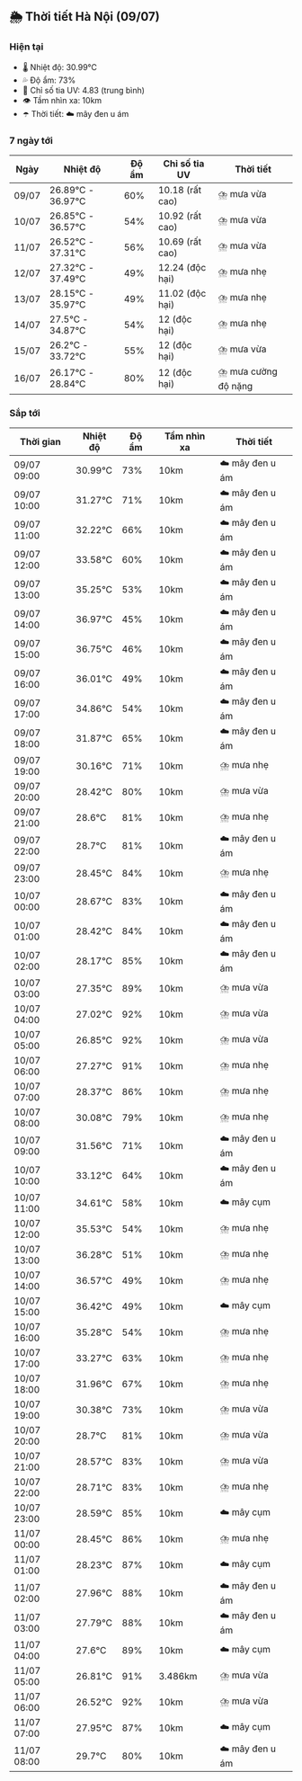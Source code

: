 ## 🌦️ Thời tiết Hà Nội (09/07)

### Hiện tại

- 🌡️ Nhiệt độ: 30.99℃
- 💦 Độ ẩm: 73%
- 🌟 Chỉ số tia UV: 4.83 (trung bình)
- 👁️ Tầm nhìn xa: 10km
- ☂️ Thời tiết: ☁️ mây đen u ám

### 7 ngày tới

| Ngày | Nhiệt độ | Độ ẩm | Chỉ số tia UV | Thời tiết |
| --- | --- | --- | --- | --- |
| 09/07 | 26.89℃ - 36.97℃ | 60% | 10.18 (rất cao) | ⛈️ mưa vừa |
| 10/07 | 26.85℃ - 36.57℃ | 54% | 10.92 (rất cao) | ⛈️ mưa vừa |
| 11/07 | 26.52℃ - 37.31℃ | 56% | 10.69 (rất cao) | ⛈️ mưa vừa |
| 12/07 | 27.32℃ - 37.49℃ | 49% | 12.24 (độc hại) | ⛈️ mưa nhẹ |
| 13/07 | 28.15℃ - 35.97℃ | 49% | 11.02 (độc hại) | ⛈️ mưa nhẹ |
| 14/07 | 27.5℃ - 34.87℃ | 54% | 12 (độc hại) | ⛈️ mưa nhẹ |
| 15/07 | 26.2℃ - 33.72℃ | 55% | 12 (độc hại) | ⛈️ mưa vừa |
| 16/07 | 26.17℃ - 28.84℃ | 80% | 12 (độc hại) | ⛈️ mưa cường độ nặng |

### Sắp tới

| Thời gian | Nhiệt độ | Độ ẩm | Tầm nhìn xa | Thời tiết |
| --- | --- | --- | --- | --- |
| 09/07 09:00 | 30.99℃ | 73% | 10km | ☁️ mây đen u ám |
| 09/07 10:00 | 31.27℃ | 71% | 10km | ☁️ mây đen u ám |
| 09/07 11:00 | 32.22℃ | 66% | 10km | ☁️ mây đen u ám |
| 09/07 12:00 | 33.58℃ | 60% | 10km | ☁️ mây đen u ám |
| 09/07 13:00 | 35.25℃ | 53% | 10km | ☁️ mây đen u ám |
| 09/07 14:00 | 36.97℃ | 45% | 10km | ☁️ mây đen u ám |
| 09/07 15:00 | 36.75℃ | 46% | 10km | ☁️ mây đen u ám |
| 09/07 16:00 | 36.01℃ | 49% | 10km | ☁️ mây đen u ám |
| 09/07 17:00 | 34.86℃ | 54% | 10km | ☁️ mây đen u ám |
| 09/07 18:00 | 31.87℃ | 65% | 10km | ☁️ mây đen u ám |
| 09/07 19:00 | 30.16℃ | 71% | 10km | ⛈️ mưa nhẹ |
| 09/07 20:00 | 28.42℃ | 80% | 10km | ⛈️ mưa vừa |
| 09/07 21:00 | 28.6℃ | 81% | 10km | ⛈️ mưa nhẹ |
| 09/07 22:00 | 28.7℃ | 81% | 10km | ☁️ mây đen u ám |
| 09/07 23:00 | 28.45℃ | 84% | 10km | ⛈️ mưa nhẹ |
| 10/07 00:00 | 28.67℃ | 83% | 10km | ☁️ mây đen u ám |
| 10/07 01:00 | 28.42℃ | 84% | 10km | ☁️ mây đen u ám |
| 10/07 02:00 | 28.17℃ | 85% | 10km | ☁️ mây đen u ám |
| 10/07 03:00 | 27.35℃ | 89% | 10km | ⛈️ mưa vừa |
| 10/07 04:00 | 27.02℃ | 92% | 10km | ⛈️ mưa vừa |
| 10/07 05:00 | 26.85℃ | 92% | 10km | ⛈️ mưa vừa |
| 10/07 06:00 | 27.27℃ | 91% | 10km | ⛈️ mưa nhẹ |
| 10/07 07:00 | 28.37℃ | 86% | 10km | ⛈️ mưa nhẹ |
| 10/07 08:00 | 30.08℃ | 79% | 10km | ⛈️ mưa nhẹ |
| 10/07 09:00 | 31.56℃ | 71% | 10km | ☁️ mây đen u ám |
| 10/07 10:00 | 33.12℃ | 64% | 10km | ☁️ mây đen u ám |
| 10/07 11:00 | 34.61℃ | 58% | 10km | ☁️ mây cụm |
| 10/07 12:00 | 35.53℃ | 54% | 10km | ⛈️ mưa nhẹ |
| 10/07 13:00 | 36.28℃ | 51% | 10km | ⛈️ mưa nhẹ |
| 10/07 14:00 | 36.57℃ | 49% | 10km | ⛈️ mưa nhẹ |
| 10/07 15:00 | 36.42℃ | 49% | 10km | ☁️ mây cụm |
| 10/07 16:00 | 35.28℃ | 54% | 10km | ⛈️ mưa nhẹ |
| 10/07 17:00 | 33.27℃ | 63% | 10km | ⛈️ mưa nhẹ |
| 10/07 18:00 | 31.96℃ | 67% | 10km | ⛈️ mưa nhẹ |
| 10/07 19:00 | 30.38℃ | 73% | 10km | ⛈️ mưa vừa |
| 10/07 20:00 | 28.7℃ | 81% | 10km | ⛈️ mưa vừa |
| 10/07 21:00 | 28.57℃ | 83% | 10km | ⛈️ mưa vừa |
| 10/07 22:00 | 28.71℃ | 83% | 10km | ⛈️ mưa nhẹ |
| 10/07 23:00 | 28.59℃ | 85% | 10km | ☁️ mây cụm |
| 11/07 00:00 | 28.45℃ | 86% | 10km | ⛈️ mưa nhẹ |
| 11/07 01:00 | 28.23℃ | 87% | 10km | ☁️ mây cụm |
| 11/07 02:00 | 27.96℃ | 88% | 10km | ☁️ mây đen u ám |
| 11/07 03:00 | 27.79℃ | 88% | 10km | ☁️ mây đen u ám |
| 11/07 04:00 | 27.6℃ | 89% | 10km | ☁️ mây cụm |
| 11/07 05:00 | 26.81℃ | 91% | 3.486km | ⛈️ mưa vừa |
| 11/07 06:00 | 26.52℃ | 92% | 10km | ⛈️ mưa vừa |
| 11/07 07:00 | 27.95℃ | 87% | 10km | ☁️ mây cụm |
| 11/07 08:00 | 29.7℃ | 80% | 10km | ☁️ mây đen u ám |
